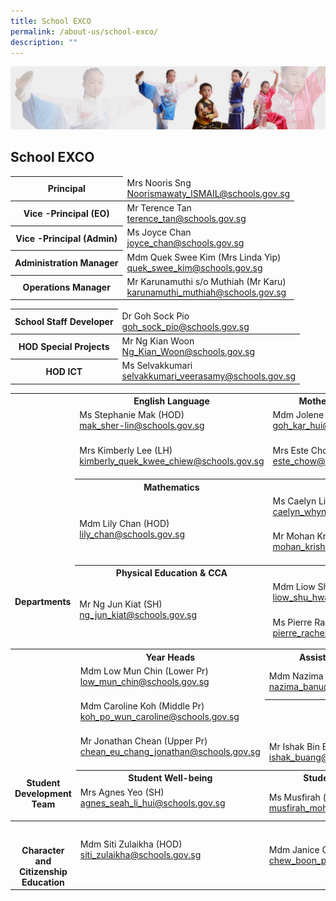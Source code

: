 ```yaml
---
title: School EXCO
permalink: /about-us/school-exco/
description: ""
---
```

![](/images/About%20Us/subbanner3.jpg)


## **School EXCO**

<table>
<thead>
  <tr>
    <th>Principal<br></th>
    <td>Mrs Nooris Sng<br><a href="mailto:Noorismawaty_ISMAIL@schools.gov.sg">Noorismawaty_ISMAIL@schools.gov.sg</a><br></td>
  </tr>
</thead>
<tbody>
  <tr>
    <th>Vice -Principal (EO)</th>
    <td>Mr Terence Tan<br><a href="mailto:terence_tan@schools.gov.sg">terence_tan@schools.gov.sg</a><br></td>
  </tr>
  <tr>
    <th>Vice -Principal (Admin)<br></th>
    <td>Ms Joyce Chan<br><a href="mailto:joyce_chan@schools.gov.sg">joyce_chan@schools.gov.sg</a><br></td>
  </tr>
  <tr>
    <th>Administration Manager</th>
    <td>Mdm Quek Swee Kim (Mrs Linda Yip)<br><a href="mailto:quek_swee_kim@schools.gov.sg">quek_swee_kim@schools.gov.sg</a><br></td>
  </tr>
  <tr>
    <th>Operations Manager</th>
    <td>Mr Karunamuthi s/o Muthiah (Mr Karu)<br><a href="mailto:karunamuthi_muthiah@schools.gov.sg">karunamuthi_muthiah@schools.gov.sg</a></td>
  </tr>
</tbody>
</table>


<table>
<thead>
  <tr>
    <th>School Staff Developer</th>
    <td>Dr Goh Sock Pio<br><a href="mailto:goh_sock_pio@schools.gov.sg">goh_sock_pio@schools.gov.sg</a><br></td>
  </tr>
</thead>
<tbody>
  <tr>
    <th>HOD Special Projects</th>
    <td>Mr Ng Kian Woon<br><a href="mailto:Ng_Kian_Woon@schools.gov.sg">Ng_Kian_Woon@schools.gov.sg</a><br></td>
  </tr>
  <tr>
    <th> HOD ICT</th>
    <td> Ms Selvakkumari<br><a href="mailto:selvakkumari_veerasamy@schools.gov.sg">selvakkumari_veerasamy@schools.gov.sg</a></td>
  </tr>
</tbody>
</table>


<table>
<thead>
  <tr>
    <th rowspan="9"><br><br><br><br><br><br><br><br><br><br><br><br><br><br><br><br>Departments</th>
    <th>English Language</th>
    <th>Mother Tongue Languages</th>
  </tr>
  <tr>
    <td>Ms Stephanie Mak (HOD)<br><a href="mailto:mak_sher-lin@schools.gov.sg">mak_sher-lin@schools.gov.sg</a><br><br></td>
    <td>Mdm Jolene Goh (HOD)<br><a href="mailto:goh_kar_hui@schools.gov.sg">goh_kar_hui@schools.gov.sg</a><br><br></td>
  </tr>
  <tr>
    <td>Mrs Kimberly Lee (LH)<br><a href="mailto:kimberly_quek_kwee_chiew@schools.gov.sg">kimberly_quek_kwee_chiew@schools.gov.sg</a><br><br></td>
    <td>Mrs Este Chow (LH CL)<br><a href="mailto:este_chow@schools.gov.sg">este_chow@schools.gov.sg</a><br><br></td>
  </tr>
  <tr>
    <th>Mathematics</th>
    <th>Science</th>
  </tr>
  <tr>
    <td rowspan="2">Mdm Lily Chan (HOD)<br><a href="mailto:lily_chan@schools.gov.sg">lily_chan@schools.gov.sg</a><br></td>
    <td>Ms Caelyn Lim (HOD)<br><a href="mailto:caelyn_whyndee_lim@schools.gov.sg">caelyn_whyndee_lim@schools.gov.sg</a><br><br></td>
  </tr>
  <tr>
    <td>Mr Mohan Krishnamoorthy (LH)<br><a href="mailto:mohan_krishnamoorthy@schools.gov.sg">mohan_krishnamoorthy@schools.gov.sg</a><br><br></td>
  </tr>
  <tr>
    <th>Physical Education &amp; CCA</th>
    <th>Aesthetics</th>
  </tr>
  <tr>
    <td rowspan="2">Mr Ng Jun Kiat (SH)<br><a href="mailto:ng_jun_kiat@schools.gov.sg">ng_jun_kiat@schools.gov.sg</a><br></td>
    <td>Mdm Liow Shu Hwa (HOD)<br><a href="mailto:liow_shu_hwa@schools.gov.sg">liow_shu_hwa@schools.gov.sg</a><br><br></td>
  </tr>
  <tr>
    <td>Ms Pierre Rachel (SH Art)<br><a href="mailto:pierre_rachel_edmond@schools.gov.sg">pierre_rachel_edmond@schools.gov.sg</a></td>
  </tr>
</thead>
</table>


<table>
<thead>
  <tr>
    <th rowspan="6"><br><br><br><br><br><br><br><br><br><br><br>Student Development Team<br></th>
    <th>Year Heads</th>
    <th>Assistant Year Heads</th>
  </tr>
  <tr>
    <td>Mdm Low Mun Chin (Lower Pr)<br><a href="mailto:low_mun_chin@schools.gov.sg">low_mun_chin@schools.gov.sg</a><br><br></td>
    <td>Mdm Nazima Banu (P1)<br><a href="mailto:nazima_banu@schools.gov.sg">nazima_banu@schools.gov.sg</a><br></td>
  </tr>
  <tr>
    <td>Mdm Caroline Koh (Middle Pr)<br><a href="mailto:koh_po_wun_caroline@schools.gov.sg">koh_po_wun_caroline@schools.gov.sg</a><br><br></td>
    <th></th>
  </tr>
  <tr>
    <td>Mr Jonathan Chean (Upper Pr)<br><a href="mailto:chean_eu_chang_jonathan@schools.gov.sg">chean_eu_chang_jonathan@schools.gov.sg</a><br><br></td>
    <td>Mr Ishak Bin Buang (P5)<br><a href="mailto:ishak_buang@schools.gov.sg">ishak_buang@schools.gov.sg</a><br></td>
  </tr>
  <tr>
    <th>Student Well-being</th>
    <th>Student Leadership</th>
  </tr>
  <tr>
    <td>Mrs Agnes Yeo (SH)<br><a href="mailto:agnes_seah_li_hui@schools.gov.sg">agnes_seah_li_hui@schools.gov.sg</a><br><br></td>
    <td>Ms Musfirah (iSH)<br><a href="mailto:musfirah_mohamed@schools.gov.sg">musfirah_mohamed@schools.gov.sg</a><br></td>
  </tr>
</thead>
<tbody>
  <tr>
    <th><br><br>Character and Citizenship Education</th>
    <td>Mdm Siti Zulaikha (HOD)<br><a href="mailto:siti_zulaikha@schools.gov.sg">siti_zulaikha@schools.gov.sg</a><br><br></td>
    <td>Mdm Janice Chew (SH NE, VIA)<br><a href="mailto:chew_boon_ping@schools.gov.sg">chew_boon_ping@schools.gov.sg</a></td>
  </tr>
</tbody>
</table>
